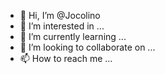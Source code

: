 - 👋 Hi, I’m @Jocolino
- 👀 I’m interested in ...
- 🌱 I’m currently learning ...
- 💞️ I’m looking to collaborate on ...
- 📫 How to reach me ...

<!---
Jocolino/Jocolino is a ✨ special ✨ repository because its `README.md` (this file) appears on your GitHub profile.
You can click the Preview link to take a look at your changes.
--->

